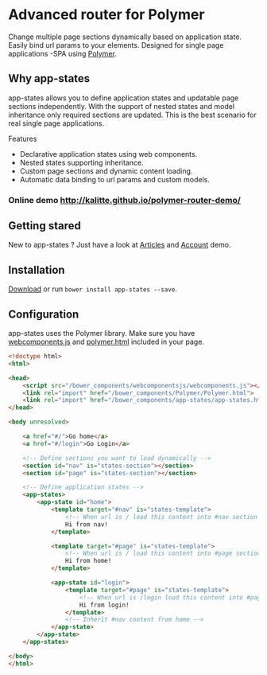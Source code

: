 # Advanced router for Polymer

Change multiple page sections dynamically based on application state. Easily bind url params to your elements.
Designed for single page applications -SPA using [Polymer](https://www.polymer-project.org/).

## Why app-states

app-states allows you to define application states and updatable page sections independently.
With the support of nested states and model inheritance only required sections are updated.
This is the best scenario for real single page applications.

Features
- Declarative application states using web components.
- Nested states supporting inheritance.
- Custom page sections and dynamic content loading.
- Automatic data binding to url params and custom models.

###  Online demo http://kalitte.github.io/polymer-router-demo/

## Getting stared

New to app-states ? Just have a look at [Articles](http://kalitte.github.io/polymer-router-demo/#/articles) and [Account](http://kalitte.github.io/polymer-router-demo/#/account) demo.

## Installation
[Download](https://github.com/Kalitte/app-states) or run `bower install app-states --save`.

## Configuration
app-states uses the Polymer library. Make sure you have [webcomponents.js](http://webcomponents.org/polyfills/) and [polymer.html](https://www.polymer-project.org/) included in your page.

```html
<!doctype html>
<html>

<head>
    <script src="/bower_components/webcomponentsjs/webcomponents.js"></script>
    <link rel="import" href="/bower_components/Polymer/Polymer.html">
    <link rel="import" href="/bower_components/app-states/app-states.html">
</head>

<body unresolved>

    <a href="#/">Go home</a>
    <a href="#/login">Go Login</a>

    <!-- Define sections you want to load dynamically -->
    <section id="nav" is="states-section"></section>
    <section id="page" is="states-section"></section>

    <!-- Define application states -->
    <app-states>
        <app-state id="home">
            <template target="#nav" is="states-template">
                <!-- When url is / load this content into #nav section -->
                Hi from nav!
            </template>

            <template target="#page" is="states-template">
                <!-- When url is / load this content into #page section -->
                Hi from home!
            </template>

            <app-state id="login">
                <template target="#page" is="states-template">
                    <!-- When url is /login load this content into #page section -->
                    Hi from login!
                </template>
                <!-- Inherit #nav content from home -->
            </app-state>
        </app-state>
    </app-states>

</body>
</html>
```

